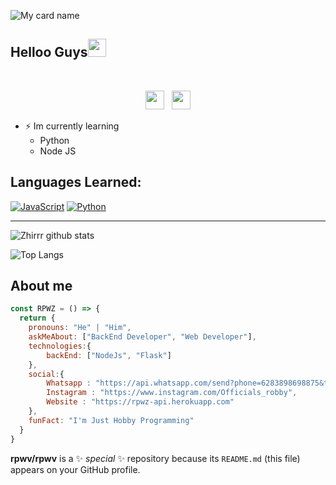 ![My card name](https://cardivo.vercel.app/api?name=rpwv&description=Hi,%20i%27m%20a%20back%20end%20web%20developer%20and%20i%27m%2021%20y.o.%20Nice%20to%20meet%20you%20%F0%9F%91%8B&image=https://avatars.githubusercontent.com/u/77336459?v=4&backgroundColor=%23ecf0f1&instagram=Officials_Robby&linkedin=NotFound&github=RPWV&twitter=NotFound&pattern=leaf&colorPattern=%23eaeaea)

## Helloo Guys<img src="https://github.com/TheDudeThatCode/TheDudeThatCode/blob/master/Assets/Hi.gif" width="29px">
<br>
<p align='center'>
   <a href="https://wa.me/6285277262021"><img height="30" src="https://c.top4top.io/p_1837yybbf0.jpeg"></a>&nbsp;&nbsp;
   <a href="https://instagram.com/Officials_robby"><img height="30" src="https://raw.githubusercontent.com/TobyG74/TobyG74/main/instagram.jpg"></a>
</P>

- ⚡ Im currently learning
  - Python
  - Node JS
 
## Languages Learned:
[![JavaScript](https://img.shields.io/badge/JavaScript-yellow?style=for-the-badge&logo=javascript&logoColor=white&labelColor=101010)]()
[![Python](https://img.shields.io/badge/Python-00BCD4?style=for-the-badge&logo=python&logoColor=white&labelColor=101010)]()

___

![Zhirrr github stats](https://github-readme-stats.vercel.app/api?username=rpwv&show_icons=true&theme=tokyonight)

![Top Langs](https://github-readme-stats.vercel.app/api/top-langs/?username=rpwv&hide=css,html&theme=tokyonight)

## About me
```js
const RPWZ = () => {
  return {
    pronouns: "He" | "Him",
    askMeAbout: ["BackEnd Developer", "Web Developer"],
    technologies:{
        backEnd: ["NodeJs", "Flask"]
    },
    social:{
        Whatsapp : "https://api.whatsapp.com/send?phone=6283898698875&text=Halo+RPWZ",
        Instagram : "https://www.instagram.com/Officials_robby",
        Website : "https://rpwz-api.herokuapp.com"
    },
    funFact: "I'm Just Hobby Programming"
  }
}
```



**rpwv/rpwv** is a ✨ _special_ ✨ repository because its `README.md` (this file) appears on your GitHub profile.














